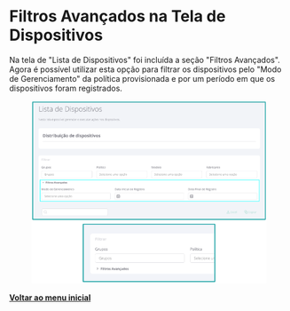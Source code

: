 # Filtros Avançados na Tela de Dispositivos

Na tela de "Lista de Dispositivos" foi incluída a seção "Filtros Avançados". Agora é possível utilizar esta opção para filtrar os dispositivos pelo "Modo de Gerenciamento" da política provisionada e por um período em que os dispositivos foram registrados.

<figure><img src="../../.gitbook/assets/image (91).png" alt=""><figcaption></figcaption></figure>

[**Voltar ao menu inicial** ](./)
